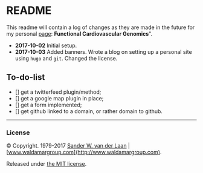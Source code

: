 README
==============

This readme will contain a log of changes as they are made in the future for my personal [page](https://swvanderlaan.github.io): **Functional Cardiovascular Genomics**".

* **2017-10-02** Initial setup.
* **2017-10-03** Added banners. Wrote a blog on setting up a personal site using `hugo` and `git`. Changed the license.

## To-do-list
- [] get a twitterfeed plugin/method;
- [] get a google map plugin in place;
- [] get a form implemented;
- [] get github linked to a domain, or rather domain to github.

----- 
### License

&copy; Copyright. 1979-2017 [Sander W. van der Laan](mailto:sander.vanderlaan@waldamargroup.com) | [www.waldamargroup.com](http://www.waldamargroup.com).

Released under [the MIT license](http://opensource.org/licenses/MIT).
